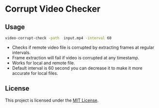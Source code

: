 # Corrupt Video Checker

## Usage
```sh
video-corrupt-check -path  input.mp4 -interval 60

```
- Checks if remote video file is corrupted by  extracting frames at regular intervals.
- Frame extraction will fail if video is corrupted at any timestamp.
- Works for local and remote file.
- Default interval is 60 second you can decrease it to make it more accurate for local files.

## License
This project is licensed under the [MIT License](LICENSE).

